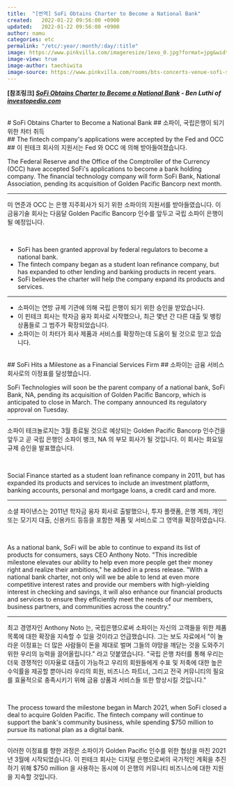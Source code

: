 ```yaml
---
title:  "[번역] SoFi Obtains Charter to Become a National Bank"
created:   2022-01-22 09:56:00 +0900
updated:   2022-01-22 09:56:00 +0900
author: namu
categories: etc
permalink: "/etc/:year/:month/:day/:title"
image: https://www.pinkvilla.com/imageresize/1exo_0.jpg?format=jpg&width=700
image-view: true
image-author: taechiwita
image-source: https://www.pinkvilla.com/rooms/bts-concerts-venue-sofi-stadium-has-capacity-70-thousand-people-280k-people-will-attend-their-concert
---
```


**[참조링크] _<a href="https://www.investopedia.com/sofi-obtains-charter-to-become-a-national-bank-5216603" target="_blank">
SoFi Obtains Charter to Become a National Bank</a> - Ben Luthi of
<a href="https://www.investopedia.com/ben-luthi-4766834" target="_blank">investopedia.com</a>_**

<br>
# SoFi Obtains Charter to Become a National Bank
## 소파이, 국립은행이 되기 위한 차터 취득

<br>
## The fintech company's applications were accepted by the Fed and OCC
## 이 핀테크 회사의 지원서는 Fed 와 OCC 에 의해 받아들여졌습니다.

The Federal Reserve and the Office of the Comptroller of the Currency (OCC)
have accepted SoFi's applications to become a bank holding company.
The financial technology company will form SoFi Bank, National Association,
pending its acquisition of Golden Pacific Bancorp next month.

---

미 연준과 OCC 는 은행 지주회사가 되기 위한 소파이의 지원서를 받아들였습니다.
이 금융기술 회사는 다음달 Golden Pacific Bancorp 인수를 앞두고 국립 소파이 은행이 될 예정입니다.

<br>

- SoFi has been granted approval by federal regulators to become a national bank.
- The fintech company began as a student loan refinance company, but has expanded to other lending and banking products
in recent years.
- SoFi believes the charter will help the company expand its products and services.

---

- 소파이는 연방 규제 기관에 의해 국립 은행이 되기 위한 승인을 받았습니다.
- 이 핀테크 회사는 학자금 융자 회사로 시작했으나, 최근 몇년 간 다른 대출 및 뱅킹 상품들로 그 범주가 확장되었습니다.
- 소파이는 이 차터가 회사 제품과 서비스를 확장하는데 도움이 될 것으로 믿고 있습니다.

<br>
## SoFi Hits a Milestone as a Financial Services Firm
## 소파이는 금융 서비스 회사로의 이정표를 달성했습니다.

SoFi Technologies will soon be the parent company of a national bank, SoFi Bank, NA,
pending its acquisition of Golden Pacific Bancorp, which is anticipated to close in March.
The company announced its regulatory approval on Tuesday.

---

소파이 테크놀로지는 3월 종료될 것으로 예상되는 Golden Pacific Bancorp 인수건을 앞두고
곧 국립 은행인 소파이 뱅크, NA 의 부모 회사가 될 것입니다.
이 회사는 화요일 규제 승인을 발표했습니다.

<br>

Social Finance started as a student loan refinance company in 2011, but has expanded its products and services to
include an investment platform, banking accounts, personal and mortgage loans, a credit card and more.

---

소셜 파이낸스는 2011년 학자금 융자 회사로 출발했으나, 투자 플랫폼, 은행 계좌, 개인 또는 모기지 대출, 신용카드 등등을 포함한 제품 및 서비스로
그 영역을 확장하였습니다.

<br>

As a national bank, SoFi will be able to continue to expand its list of products for consumers,
says CEO Anthony Noto.
"This incredible milestone elevates our ability to help even more people get their money right and
realize their ambitions," he added in a press release.
"With a national bank charter, not only will we be able to lend at even more competitive interest rates and
provide our members with high-yielding interest in checking and savings,
it will also enhance our financial products and services to ensure they efficiently meet the needs of our members,
business partners, and communities across the country."

---

최고 경영자인 Anthony Noto 는, 국립은행으로써 소파이는 자신의 고객들을 위한 제품 목록에 대한 확장을 지속할 수 있을 것이라고 언급했습니다.
그는 보도 자료에서 "이 놀라운 이정표는 더 많은 사람들이 돈을 제대로 벌며 그들의 야망을 깨닫는 것을 도와주기 위한 우리의 능력을 끌어올립니다."
라고 덧붙였습니다.
"국립 은행 차터를 통해 우리는 더욱 경쟁적인 이자율로 대출이 가능하고 우리의 회원들에게 수표 및 저축에 대한 높은 수익률을 제공할 뿐아니라
우리의 회원, 비즈니스 파트너, 그리고 전국 커뮤니티의 필요를 효율적으로 충족시키기 위해 금융 상품과 서비스들 또한 향상시킬 것입니다."

<br>

The process toward the milestone began in March 2021, when SoFi closed a deal to acquire Golden Pacific.
The fintech company will continue to support the bank's community business, while spending $750 million to pursue
its national plan as a digital bank.

---

이러한 이정표를 향한 과정은 소파이가 Golden Pacific 인수를 위한 협상을 마친 2021년 3월에 시작되었습니다.
이 핀테크 회사는 디지털 은행으로써의 국가적인 계획을 추진하기 위해 $750 million 을 사용하는 동시에
이 은행의 커뮤니티 비즈니스에 대한 지원을 지속할 것입니다.
